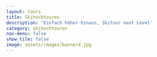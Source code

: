 ```yaml
---
layout: tours
title: Skihochtouren
description: 'Einfach höher hinaus, Skitour next Level'
category: skihochtouren
nav-menu: false
show_tile: false
image: assets/images/banner4.jpg
---
```

